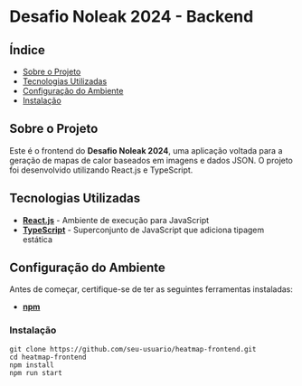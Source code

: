 # **Desafio Noleak 2024 - Backend**

## **Índice**

- [Sobre o Projeto](#sobre-o-projeto)
- [Tecnologias Utilizadas](#tecnologias-utilizadas)
- [Configuração do Ambiente](#configuração-do-ambiente)
- [Instalação](#instalação)

## **Sobre o Projeto**

Este é o frontend do **Desafio Noleak 2024**, uma aplicação voltada para a geração de mapas de calor baseados em imagens e dados JSON. O projeto foi desenvolvido utilizando React.js e TypeScript.

## **Tecnologias Utilizadas**

- **[React.js](https://react.dev/)** - Ambiente de execução para JavaScript
- **[TypeScript](https://www.typescriptlang.org/)** - Superconjunto de JavaScript que adiciona tipagem estática

## **Configuração do Ambiente**

Antes de começar, certifique-se de ter as seguintes ferramentas instaladas:

- **[npm](https://www.npmjs.com/)**

### **Instalação**

```env
git clone https://github.com/seu-usuario/heatmap-frontend.git
cd heatmap-frontend
npm install
npm run start
````
